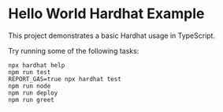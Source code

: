# Hello World Hardhat Example

This project demonstrates a basic Hardhat usage in TypeScript.

Try running some of the following tasks:

```shell
npx hardhat help
npm run test
REPORT_GAS=true npx hardhat test
npm run node
npm run deploy
npm run greet
```
